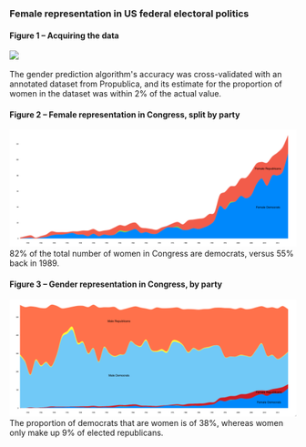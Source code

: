 ### Female representation in US federal electoral politics

#### Figure 1 – Acquiring the data
![](process_description.png)

The gender prediction algorithm's accuracy was cross-validated with an annotated dataset from Propublica, and its estimate for the proportion 
of women in the dataset was within 2% of the actual value.

#### Figure 2 – Female representation in Congress, split by party
![](women_by_party_streamgraph.png)
82% of the total number of women in Congress are democrats, versus 55% back in 1989.




#### Figure 3 – Gender representation in Congress, by party
![](total_streamgraph.png)
The proportion of democrats that are women is of 38%, whereas women only make up 9% of elected republicans.


